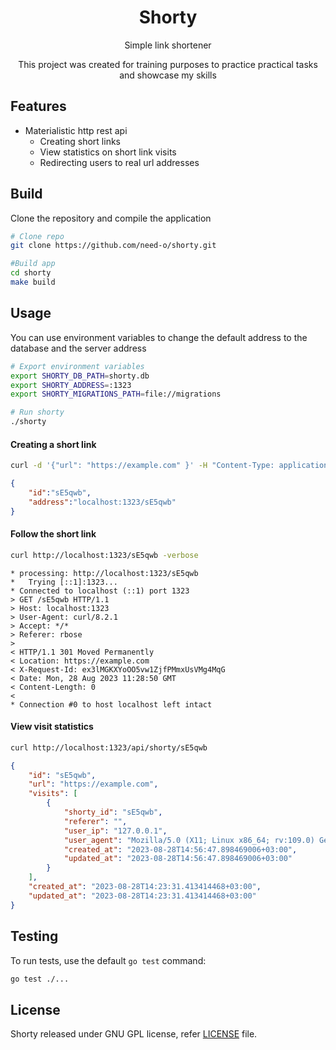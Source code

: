 <p align="center">
<h1 align="center">Shorty</h1>
<p align="center">Simple link shortener </p>
<p align="center">This project was created for training purposes to practice practical tasks and showcase my skills</p>

## Features

  * Materialistic http rest api
    * Creating short links
    * View statistics on short link visits
    * Redirecting users to real url addresses

## Build
Clone the repository and compile the application

```bash
# Clone repo
git clone https://github.com/need-o/shorty.git

#Build app
cd shorty
make build
```

## Usage
You can use environment variables to change the default address to the database and the server address
```bash
# Export environment variables
export SHORTY_DB_PATH=shorty.db
export SHORTY_ADDRESS=:1323
export SHORTY_MIGRATIONS_PATH=file://migrations

# Run shorty
./shorty
```

#### Creating a short link

```bash
curl -d '{"url": "https://example.com" }' -H "Content-Type: application/json" -X POST http://localhost:1323/api/shorty
```

```json
{
    "id":"sE5qwb",
    "address":"localhost:1323/sE5qwb"
}
```

#### Follow the short link

```bash
curl http://localhost:1323/sE5qwb -verbose 
```

```
* processing: http://localhost:1323/sE5qwb
*   Trying [::1]:1323...
* Connected to localhost (::1) port 1323
> GET /sE5qwb HTTP/1.1
> Host: localhost:1323
> User-Agent: curl/8.2.1
> Accept: */*
> Referer: rbose
> 
< HTTP/1.1 301 Moved Permanently
< Location: https://example.com
< X-Request-Id: ex3lMGKXYoOO5vw1ZjfPMmxUsVMg4MqG
< Date: Mon, 28 Aug 2023 11:28:50 GMT
< Content-Length: 0
< 
* Connection #0 to host localhost left intact
```
#### View visit statistics

```bash
curl http://localhost:1323/api/shorty/sE5qwb
```

```json
{
    "id": "sE5qwb",
    "url": "https://example.com",
    "visits": [
        {
            "shorty_id": "sE5qwb",
            "referer": "",
            "user_ip": "127.0.0.1",
            "user_agent": "Mozilla/5.0 (X11; Linux x86_64; rv:109.0) Gecko/20100101 Firefox/116.0",
            "created_at": "2023-08-28T14:56:47.898469006+03:00",
            "updated_at": "2023-08-28T14:56:47.898469006+03:00"
        }
    ],
    "created_at": "2023-08-28T14:23:31.413414468+03:00",
    "updated_at": "2023-08-28T14:23:31.413414468+03:00"
}
```

## Testing

To run tests, use the default `go test` command:
```sh
go test ./...
```

## License

Shorty released under GNU GPL license, refer [LICENSE](LICENSE) file.

